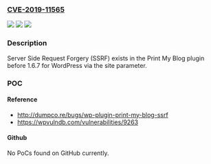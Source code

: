 ### [CVE-2019-11565](https://cve.mitre.org/cgi-bin/cvename.cgi?name=CVE-2019-11565)
![](https://img.shields.io/static/v1?label=Product&message=n%2Fa&color=blue)
![](https://img.shields.io/static/v1?label=Version&message=n%2Fa&color=blue)
![](https://img.shields.io/static/v1?label=Vulnerability&message=n%2Fa&color=brighgreen)

### Description

Server Side Request Forgery (SSRF) exists in the Print My Blog plugin before 1.6.7 for WordPress via the site parameter.

### POC

#### Reference
- http://dumpco.re/bugs/wp-plugin-print-my-blog-ssrf
- https://wpvulndb.com/vulnerabilities/9263

#### Github
No PoCs found on GitHub currently.

